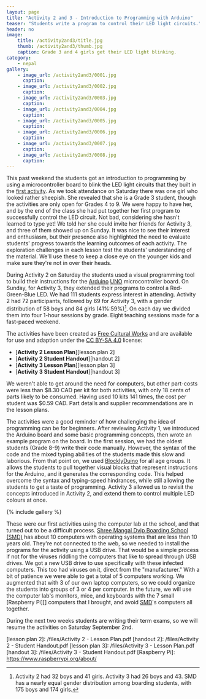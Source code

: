 ```yaml
---
layout: page
title: "Activity 2 and 3 - Introduction to Programming with Arduino"
teaser: "Students write a program to control their LED light circuits."
header: no
image: 
    title: /activity2and3/title.jpg
    thumb: /activity2and3/thumb.jpg
    caption: Grade 3 and 4 girls get their LED light blinking.
category:
    - nepal
gallery:
    - image_url: /activity2and3/0001.jpg
      caption: 
    - image_url: /activity2and3/0002.jpg
      caption: 
    - image_url: /activity2and3/0003.jpg
      caption: 
    - image_url: /activity2and3/0004.jpg
      caption: 
    - image_url: /activity2and3/0005.jpg
      caption: 
    - image_url: /activity2and3/0006.jpg
      caption: 
    - image_url: /activity2and3/0007.jpg
      caption: 
    - image_url: /activity2and3/0008.jpg
      caption:       
---
```


This past weekend the students got an introduction to programming by using a microcontroller board to blink the LED light circuits that they built in the [first activity][1]. As we took attendance on Saturday there was one girl who looked rather sheepish. She revealed that she is a Grade 3 student, though the activities are only open for Grades 4 to 9. We were happy to have her, and by the end of the class she had put together her first program to successfully control the LED circuit. Not bad, considering she hasn't learned to type yet! We told her she could invite her friends for Activity 3, and three of them showed up on Sunday. It was nice to see their interest and enthusiasm, but their presence also highlighted the need to evaluate students' progress towards the learning outcomes of each activity. The exploration challenges in each lesson test the students' understanding of the material. We'll use these to keep a close eye on the younger kids and make sure they're not in over their heads.

During Activity 2 on Saturday the students used a visual programming tool to build their instructions for the [Arduino][] [UNO][] microcontroller board. On Sunday, for Activity 3, they extended their programs to control a Red-Green-Blue LED. We had 111 students express interest in attending. Activity 2 had 72 participants, followed by 69 for Activity 3, with a gender distribution of 58 boys and 84 girls (41%:59%)[^1]. On each day we divided them into four 1-hour sessions by grade. Eight teaching sessions made for a fast-paced weekend.

The activities have been created as [Free Cultural Works][] and are available for use and adaption under the [CC BY-SA 4.0][] license:

*	[**Activity 2 Lesson Plan**][lesson plan 2]
*	[**Activity 2 Student Handout**][handout 2]
*	[**Activity 3 Lesson Plan**][lesson plan 3]
*	[**Activity 3 Student Handout**][handout 3]

We weren't able to get around the need for computers, but other part-costs were less than $8.30 CAD  per kit for both activities, with only 18 cents of parts likely to be consumed. Having used 10 kits 141 times, the cost per student was $0.59 CAD. Part details and supplier recommendations are in the lesson plans.

The activities were a good reminder of how challenging the idea of programming can be for beginners. After reviewing Activity 1, we introduced the Arduino board and some basic programming concepts, then wrote an example program on the board. In the first session, we had the oldest students (Grade 8-9) write their code manually. However, the syntax of the code and the mixed typing abilities of the students made this slow and laborious. From that point on, we used [BlocklyDuino][2] for all age groups. It allows the students to pull together visual blocks that represent instructions for the Arduino, and it generates the corresponding code. This helped overcome the syntax and typing-speed hindrances, while still allowing the students to get a taste of programming. Activity 3 allowed us to revisit the concepts introduced in Activity 2, and extend them to control multiple LED colours at once.

{% include gallery %}

These were our first activities using the computer lab at the school, and that turned out to be a difficult process. [Shree Mangal Dvip Boarding School (SMD)][SMD] has about 10 computers with operating systems that are less than 10 years old. They're not connected to the web, so we needed to install the programs for the activity using a USB drive. That would be a simple process if not for the viruses riddling the computers that like to spread through USB drives. We got a new USB drive to use specifically with these infected computers. This too had viruses on it, direct from the "manufacturer." With a bit of patience we were able to get a total of 5 computers working. We augmented that with 3 of our own laptop computers, so we could organize the students into groups of 3 or 4 per computer. In the future, we will use the computer lab's monitors, mice, and keyboards with the 7 small [Raspberry Pi][] computers that I brought, and avoid [SMD][]'s computers all together.

During the next two weeks students are writing their term exams, so we will resume the activities on Saturday September 2nd.

[^1]: Activity 2 had 32 boys and 41 girls. Activity 3 had 26 boys and 43. SMD has a nearly equal gender distribution among boarding students, with 175 boys and 174 girls.

[SMD]:https://www.himalayanchildren.org/
[1]: /nepal/activityoneled/
[Arduino]: https://www.arduino.cc/en/Main/AboutUs
[UNO]: https://store.arduino.cc/usa/arduino-uno-rev3
[2]: https://blocklyduino.github.io/BlocklyDuino/blockly/apps/blocklyduino/
[CC BY-SA 4.0]: https://creativecommons.org/licenses/by-sa/4.0/
[Free Cultural Works]: https://creativecommons.org/share-your-work/public-domain/freeworks/
[lesson plan 2]: /files/Activity 2 - Lesson Plan.pdf
[handout 2]: /files/Activity 2 - Student Handout.pdf
[lesson plan 3]: /files/Activity 3 - Lesson Plan.pdf
[handout 3]: /files/Activity 3 - Student Handout.pdf
[Raspberry Pi]: https://www.raspberrypi.org/about/

